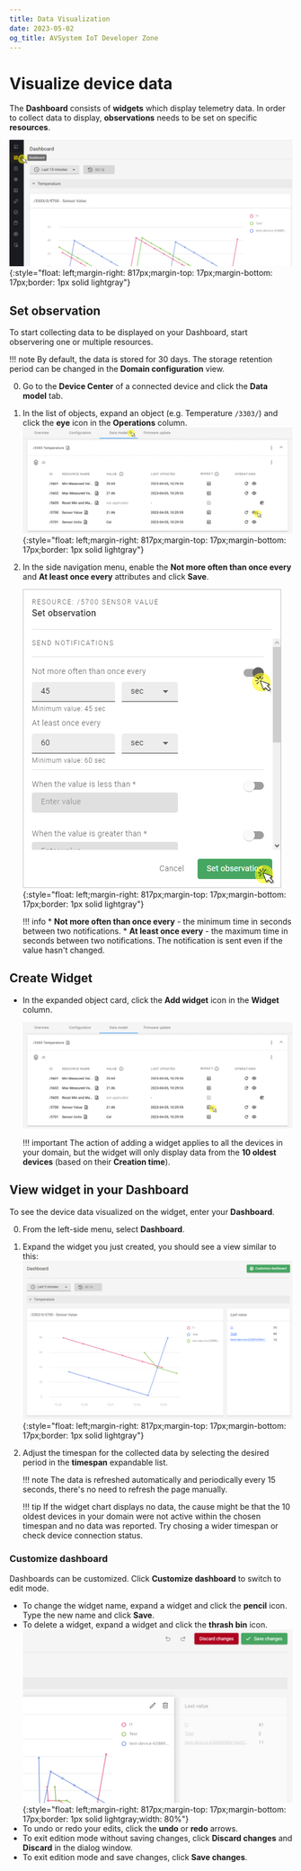 ```yaml
---
title: Data Visualization
date: 2023-05-02
og_title: AVSystem IoT Developer Zone
---
```


# Visualize device data

The **Dashboard** consists of **widgets** which display telemetry data. In order to collect data to display, **observations** needs to be set on specific **resources**. 

![Dashboard menu entry](images/dashboard_view.png "Dashboard menu entry"){:style="float: left;margin-right: 817px;margin-top: 17px;margin-bottom: 17px;border: 1px solid lightgray"}

## Set observation

To start collecting data to be displayed on your Dashboard, start observering one or multiple resources.

!!! note
    By default, the data is stored for 30 days. The storage retention period can be changed in the **Domain configuration** view.    

0. Go to the **Device Center** of a connected device and click the **Data model** tab.
0. In the list of objects, expand an object (e.g. Temperature `/3303/`) and click the **eye** icon in the **Operations** column.
    ![Set observation](images/set_observe2.png "Set observation"){:style="float: left;margin-right: 817px;margin-top: 17px;margin-bottom: 17px;border: 1px solid lightgray"}
0. In the side navigation menu, enable the **Not more often than once every** and **At least once every** attributes and click **Save**.
  
    ![Set observation attributes](images/set_observation.png "Set observation attributes"){:style="float: left;margin-right: 817px;margin-top: 17px;margin-bottom: 17px;border: 1px solid lightgray"}

    !!! info
        * **Not more often than once every** - the minimum time in seconds between two notifications.
        * **At least once every** - the maximum time in seconds between two notifications. The notification is sent even if the value hasn't changed.

## Create Widget

- In the expanded object card, click the **Add widget** icon in the **Widget** column.
    
    ![Create widget](images/widget2.png "widget") 

    !!! important
        The action of adding a widget applies to all the devices in your domain, but the widget will only display data from the **10 oldest devices** (based on their **Creation time**).

## View widget in your **Dashboard**

To see the device data visualized on the widget, enter your **Dashboard**.

0. From the left-side menu, select **Dashboard**.
0. Expand the widget you just created, you should see a view similar to this:
    ![Dashboard widget](images/dashboard.png "Dashboard widget"){:style="float: left;margin-right: 817px;margin-top: 17px;margin-bottom: 17px;border: 1px solid lightgray"}
0. Adjust the timespan for the collected data by selecting the desired period in the **timespan** expandable list.

    !!! note
        The data is refreshed automatically and periodically every 15 seconds, there's no need to refresh the page manually.

    !!! tip
        If the widget chart displays no data, the cause might be that the 10 oldest devices in your domain were not active within the chosen timespan and no data was reported. Try chosing a wider timespan or check device connection status.

### Customize dashboard

Dashboards can be customized. Click **Customize dashboard** to switch to edit mode.

- To change the widget name, expand a widget and click the **pencil** icon. Type the new name and click **Save**. 
- To delete a widget, expand a widget and click the **thrash bin** icon.
![Dashboard edition mode](images/dashboard_edit.png "Dashboard edition mode"){:style="float: left;margin-right: 817px;margin-top: 17px;margin-bottom: 17px;border: 1px solid lightgray;width: 80%"}  
- To undo or redo your edits, click the **undo** or **redo** arrows.
- To exit edition mode without saving changes, click **Discard changes** and **Discard** in the dialog window.
- To exit edition mode and save changes, click **Save changes**.